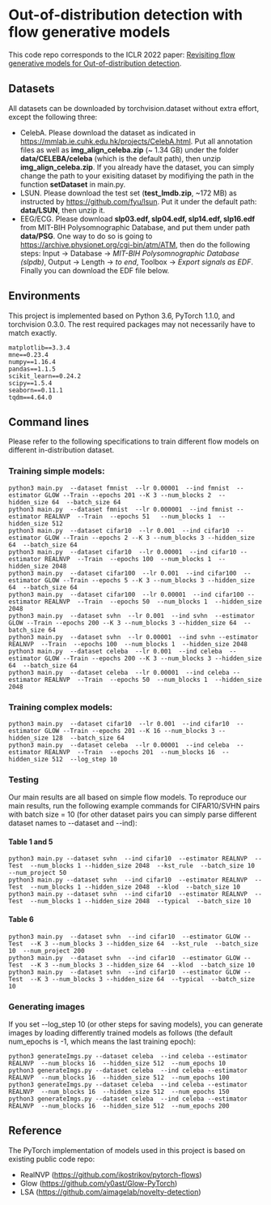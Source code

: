 # Out-of-distribution detection with flow generative models
This code repo corresponds to the ICLR 2022 paper: [Revisiting flow generative models for Out-of-distribution detection](https://openreview.net/forum?id=6y2KBh-0Fd9).  

## Datasets
All datasets can be downloaded by torchvision.dataset without extra effort, except the following three:
+ CelebA. Please download the dataset as indicated in https://mmlab.ie.cuhk.edu.hk/projects/CelebA.html. Put all annotation files as well as **img_align_celeba.zip** (~ 1.34 GB) under the folder **data/CELEBA/celeba** (which is the default path), then unzip **img_align_celeba.zip**. If you already have the dataset, you can simply change the path to your exisiting dataset by modifiying the path in the function **setDataset** in main.py.  
+ LSUN. Please download the test set (**test_lmdb.zip**, ~172 MB) as instructed by https://github.com/fyu/lsun. Put it under the default path: **data/LSUN**, then unzip it.  
+ EEG/ECG. Please download **slp03.edf, slp04.edf, slp14.edf, slp16.edf** from MIT-BIH Polysomnographic Database, and put them under path **data/PSG**. One way to do so is going to https://archive.physionet.org/cgi-bin/atm/ATM, then do the following steps: Input -> Database -> *MIT-BIH Polysomnographic Database (slpdb)*,  Output -> Length -> *to end*, Toolbox -> *Export signals as EDF*. Finally you can download the EDF file below.   

## Environments
This project is implemented based on Python 3.6, PyTorch 1.1.0, and torchvision 0.3.0.
The rest required packages may not necessarily have to match exactly.  

```
matplotlib==3.3.4
mne==0.23.4
numpy==1.16.4  
pandas==1.1.5  
scikit_learn==0.24.2 
scipy==1.5.4 
seaborn==0.11.1  
tqdm==4.64.0  
```

## Command lines
Please refer to the following specifications to train different flow models on different in-distribution dataset.
### Training simple models:  
```
python3 main.py  --dataset fmnist  --lr 0.00001  --ind fmnist  --estimator GLOW --Train --epochs 201 --K 3 --num_blocks 2  --hidden_size 64  --batch_size 64  
python3 main.py  --dataset fmnist  --lr 0.000001  --ind fmnist --estimator REALNVP  --Train  --epochs 51   --num_blocks 1  --hidden_size 512  
python3 main.py  --dataset cifar10  --lr 0.001  --ind cifar10  --estimator GLOW --Train --epochs 2 --K 3 --num_blocks 3 --hidden_size 64  --batch_size 64  
python3 main.py  --dataset cifar10  --lr 0.00001  --ind cifar10 --estimator REALNVP  --Train  --epochs 100  --num_blocks 1  --hidden_size 2048  
python3 main.py  --dataset cifar100  --lr 0.001  --ind cifar100  --estimator GLOW --Train --epochs 5 --K 3 --num_blocks 3 --hidden_size 64  --batch_size 64   
python3 main.py  --dataset cifar100  --lr 0.00001  --ind cifar100 --estimator REALNVP  --Train  --epochs 50  --num_blocks 1  --hidden_size 2048  
python3 main.py  --dataset svhn  --lr 0.001  --ind svhn  --estimator GLOW --Train --epochs 200 --K 3 --num_blocks 3 --hidden_size 64  --batch_size 64   
python3 main.py  --dataset svhn  --lr 0.00001  --ind svhn --estimator REALNVP  --Train  --epochs 100  --num_blocks 1  --hidden_size 2048  
python3 main.py  --dataset celeba  --lr 0.001  --ind celeba  --estimator GLOW --Train --epochs 200 --K 3 --num_blocks 3 --hidden_size 64  --batch_size 64   
python3 main.py  --dataset celeba  --lr 0.00001  --ind celeba --estimator REALNVP  --Train  --epochs 50  --num_blocks 1  --hidden_size 2048
```
### Training complex models:
```
python3 main.py  --dataset cifar10  --lr 0.001  --ind cifar10  --estimator GLOW --Train --epochs 201 --K 16 --num_blocks 3 --hidden_size 128  --batch_size 64    
python3 main.py  --dataset celeba  --lr 0.00001  --ind celeba  --estimator REALNVP  --Train  --epochs 201  --num_blocks 16  --hidden_size 512  --log_step 10  
```
### Testing
Our main results are all based on simple flow models. To reproduce our main results, run the following example commands for CIFAR10/SVHN pairs with batch size = 10 (for other dataset pairs you can simply parse different dataset names to --dataset and --ind):  
#### Table 1 and 5
```
python3 main.py --dataset svhn  --ind cifar10  --estimator REALNVP  --Test  --num_blocks 1 --hidden_size 2048  --kst_rule  --batch_size 10  --num_project 50  
python3 main.py --dataset svhn  --ind cifar10  --estimator REALNVP  --Test  --num_blocks 1 --hidden_size 2048  --klod  --batch_size 10  
python3 main.py --dataset svhn  --ind cifar10  --estimator REALNVP  --Test  --num_blocks 1 --hidden_size 2048  --typical  --batch_size 10
```
#### Table 6  
```
python3 main.py  --dataset svhn  --ind cifar10  --estimator GLOW --Test  --K 3 --num_blocks 3 --hidden_size 64  --kst_rule  --batch_size 10  --num_project 200  
python3 main.py  --dataset svhn  --ind cifar10  --estimator GLOW --Test  --K 3 --num_blocks 3 --hidden_size 64  --klod  --batch_size 10  
python3 main.py  --dataset svhn  --ind cifar10  --estimator GLOW --Test  --K 3 --num_blocks 3 --hidden_size 64  --typical  --batch_size 10
```

### Generating images
If you set --log_step 10 (or other steps for saving models), you can generate images by loading differently trained models as follows (the default num_epochs is -1, which means the last training epoch):  
```
python3 generateImgs.py --dataset celeba  --ind celeba --estimator REALNVP  --num_blocks 16  --hidden_size 512  --num_epochs 10  
python3 generateImgs.py --dataset celeba  --ind celeba --estimator REALNVP  --num_blocks 16  --hidden_size 512  --num_epochs 100  
python3 generateImgs.py --dataset celeba  --ind celeba --estimator REALNVP  --num_blocks 16  --hidden_size 512  --num_epochs 150  
python3 generateImgs.py --dataset celeba  --ind celeba --estimator REALNVP  --num_blocks 16  --hidden_size 512  --num_epochs 200
```

## Reference
The PyTorch implementation of models used in this project is based on existing public code repo:
+ RealNVP (https://github.com/ikostrikov/pytorch-flows)
+ Glow (https://github.com/y0ast/Glow-PyTorch)
+ LSA (https://github.com/aimagelab/novelty-detection)

